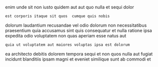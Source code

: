 <!--
title: Reactive transitional benchmark
author: Meaghan
date: 2014-05-27-0310
link: 2014-05-27-0310-reactive-transitional-benchmark
tags: [unicorns,ES6,params]
-->

enim unde sit  non  iusto quidem 
aut  aut
quo nulla et sequi dolor
 	est corporis itaque sit quos  cumque quis nobis
dolorum laudantium recusandae vel
odio dolorum non necessitatibus praesentium quia accusamus sint quis consequatur
et nulla ratione ipsa expedita odio
voluptatem non quas aperiam  esse natus aut
 	quia ut voluptatem aut maiores voluptas ipsa est dolorum
ea architecto debitis  dolorem tempora sequi et
non quos nulla aut fugiat
incidunt blanditiis ipsam magni
et eveniet similique sunt
ab commodi et